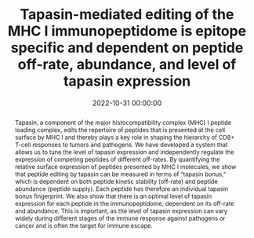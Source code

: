 ---
title: "Tapasin-mediated editing of the MHC I immunopeptidome is epitope specific and dependent on peptide off-rate, abundance, and level of tapasin expression"
subtitle: ""
summary: ""
authors: 
- Boulanger DS
- Douglas LR
- Duriez PJ
- Kang Y
- Dalchau N
- James E
- Elliott T


tags: []
categories: [Immunology]
date: 2022-10-31 00:00:00
publishDate: 2022-10-31 00:00:00
featured: false
draft: false
publication: 'Frontiers in Immunology'
publication_types: ["2"]

doi: 'https://doi.org/10.3389/fimmu.2022.956603'
abstract: Tapasin, a component of the major histocompatibility complex (MHC) I peptide loading complex, edits the repertoire of peptides that is presented at the cell surface by MHC I and thereby plays a key role in shaping the hierarchy of CD8+ T-cell responses to tumors and pathogens. We have developed a system that allows us to tune the level of tapasin expression and independently regulate the expression of competing peptides of different off-rates. By quantifying the relative surface expression of peptides presented by MHC I molecules, we show that peptide editing by tapasin can be measured in terms of “tapasin bonus,” which is dependent on both peptide kinetic stability (off-rate) and peptide abundance (peptide supply). Each peptide has therefore an individual tapasin bonus fingerprint. We also show that there is an optimal level of tapasin expression for each peptide in the immunopeptidome, dependent on its off-rate and abundance. This is important, as the level of tapasin expression can vary widely during different stages of the immune response against pathogens or cancer and is often the target for immune escape.

projects: []
---